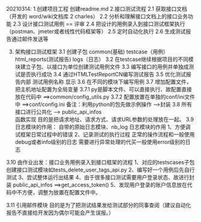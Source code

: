 20210314:
1.创建项目工程  创建readme.md
2.接口测试流程
2.1 获取接口文档（开发的 word/wiki文档库 2 charles）
2.2 分析和理解接口文档上的接口业务功能
2.3 设计接口测试用例  == 评审
2.4 把设计的用例录入到接口测试框架执行（postman、jmeter或者线性代码框架等）
2.5 定时自动化执行
2.6 生成测试报告通过邮件发送等

3. 架构接口测试框架
3.1 创建子包 common(基础) testcase（用例）  html_reports(测试报告) logs（日志）
3.2 在testcase继续根据项目的不同模块建立子包、以接口为单位创建测试用例文件
3.3 编写接口的用例并单独成测试是否执行成功
3.4 通过HTMLTestReportCN编写测试报告
3.5 优化测试报告内部  测试用例名称 显示
3.6 在不同的模块下编写用例
3.7 增加配置文件，把主机地址配置为全局变量
    3.7.1 py是脚本文件、可以直接执行、故配置直接放在代码中  ==>common/config_utils.py
    3.7.2 配置放置在单独的conf/ini文件中 ==>conf/config.ini
    备注：利用python的包先做示例操作 -->封装
3.8 所有接口进行公共化  --> public_api_infos  
    函数实现  目的是把请求地址、请求方式、请求URL参数的处理放在一起。
3.9 日志模块的作用： 自带的原始日志模块、nb_log
    日志模块的作用 1、方便调试框架日常过程中的错误 2、记录测试的执行过程
    正常的操作流程和一般使用debug或者info级别的日志
    需要进行异常处理的代买一般使用error级别的日志
    
3.10 由作业出发：接口业务用例录入到接口框架的流程
    1、对应的testscases子包创建接口测试模块如tests_delete_user_tags_api.py
    2、编写好一个用例后先自行测试
    3、尝试整体运行出结果
    4、由于很多接口测试需要用户登录状态、故进行封装
    public_api_infos ==>get_access_token()
    5、发现用户登录的账户信息放在代码中不方便，调整为放置在配置文件中。
    
3.11 引用邮件模块
    目的是为了把测试结果发给测试部分的同事查阅（建议自动化报告不直接给开发因为偶尔可能会产生误报。）
    
    